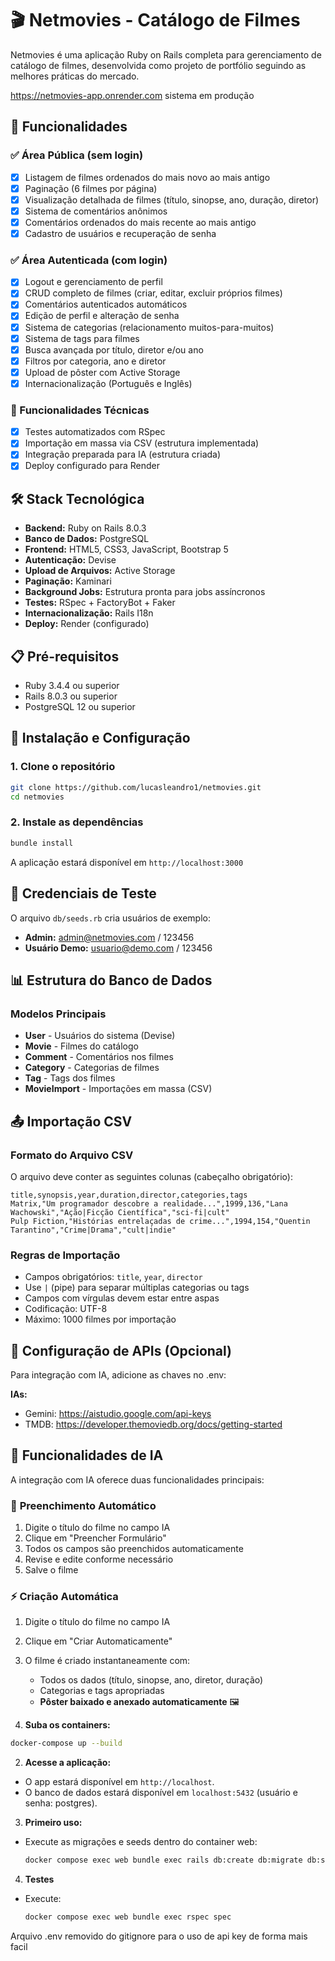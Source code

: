 # 🎬 Netmovies - Catálogo de Filmes

Netmovies é uma aplicação Ruby on Rails completa para gerenciamento de catálogo de filmes, desenvolvida como projeto de portfólio seguindo as melhores práticas do mercado.

https://netmovies-app.onrender.com sistema em produção

## 🚀 Funcionalidades

### ✅ Área Pública (sem login)
- [x] Listagem de filmes ordenados do mais novo ao mais antigo
- [x] Paginação (6 filmes por página)
- [x] Visualização detalhada de filmes (título, sinopse, ano, duração, diretor)
- [x] Sistema de comentários anônimos
- [x] Comentários ordenados do mais recente ao mais antigo
- [x] Cadastro de usuários e recuperação de senha

### ✅ Área Autenticada (com login)
- [x] Logout e gerenciamento de perfil
- [x] CRUD completo de filmes (criar, editar, excluir próprios filmes)
- [x] Comentários autenticados automáticos
- [x] Edição de perfil e alteração de senha
- [x] Sistema de categorias (relacionamento muitos-para-muitos)
- [x] Sistema de tags para filmes
- [x] Busca avançada por título, diretor e/ou ano
- [x] Filtros por categoria, ano e diretor
- [x] Upload de pôster com Active Storage
- [x] Internacionalização (Português e Inglês)

### 🔧 Funcionalidades Técnicas
- [x] Testes automatizados com RSpec
- [x] Importação em massa via CSV (estrutura implementada)
- [x] Integração preparada para IA (estrutura criada)
- [x] Deploy configurado para Render

## 🛠️ Stack Tecnológica

- **Backend:** Ruby on Rails 8.0.3
- **Banco de Dados:** PostgreSQL
- **Frontend:** HTML5, CSS3, JavaScript, Bootstrap 5
- **Autenticação:** Devise
- **Upload de Arquivos:** Active Storage
- **Paginação:** Kaminari
- **Background Jobs:** Estrutura pronta para jobs assíncronos 
- **Testes:** RSpec + FactoryBot + Faker
- **Internacionalização:** Rails I18n
- **Deploy:** Render (configurado)

## 📋 Pré-requisitos

- Ruby 3.4.4 ou superior
- Rails 8.0.3 ou superior
- PostgreSQL 12 ou superior

## 🔧 Instalação e Configuração

### 1. Clone o repositório
```bash
git clone https://github.com/lucasleandro1/netmovies.git
cd netmovies
```

### 2. Instale as dependências
```bash
bundle install
```

A aplicação estará disponível em `http://localhost:3000`

## 👤 Credenciais de Teste

O arquivo `db/seeds.rb` cria usuários de exemplo:

- **Admin:** admin@netmovies.com / 123456
- **Usuário Demo:** usuario@demo.com / 123456

## 📊 Estrutura do Banco de Dados

### Modelos Principais

- **User** - Usuários do sistema (Devise)
- **Movie** - Filmes do catálogo
- **Comment** - Comentários nos filmes
- **Category** - Categorias de filmes
- **Tag** - Tags dos filmes
- **MovieImport** - Importações em massa (CSV)

## 📤 Importação CSV

### Formato do Arquivo CSV

O arquivo deve conter as seguintes colunas (cabeçalho obrigatório):

```csv
title,synopsis,year,duration,director,categories,tags
Matrix,"Um programador descobre a realidade...",1999,136,"Lana Wachowski","Ação|Ficção Científica","sci-fi|cult"
Pulp Fiction,"Histórias entrelaçadas de crime...",1994,154,"Quentin Tarantino","Crime|Drama","cult|indie"
```

### Regras de Importação

- Campos obrigatórios: `title`, `year`, `director`
- Use `|` (pipe) para separar múltiplas categorias ou tags
- Campos com vírgulas devem estar entre aspas
- Codificação: UTF-8
- Máximo: 1000 filmes por importação

## 🤖 Configuração de APIs (Opcional)

Para integração com IA, adicione as chaves no .env:

**IAs:**
- Gemini: https://aistudio.google.com/api-keys
- TMDB: https://developer.themoviedb.org/docs/getting-started 

## 🤖 Funcionalidades de IA

A integração com IA oferece duas funcionalidades principais:

### 📝 **Preenchimento Automático**
1. Digite o título do filme no campo IA
2. Clique em "Preencher Formulário"
3. Todos os campos são preenchidos automaticamente
4. Revise e edite conforme necessário
5. Salve o filme

### ⚡ **Criação Automática**
1. Digite o título do filme no campo IA
2. Clique em "Criar Automaticamente"
3. O filme é criado instantaneamente com:
   - Todos os dados (título, sinopse, ano, diretor, duração)
   - Categorias e tags apropriadas
   - **Pôster baixado e anexado automaticamente** 🖼️

1. **Suba os containers:**
  ```bash
  docker-compose up --build
  ```

2. **Acesse a aplicação:**
  - O app estará disponível em `http://localhost`.
  - O banco de dados estará disponível em `localhost:5432` (usuário e senha: postgres).

3. **Primeiro uso:**
  - Execute as migrações e seeds dentro do container web:
    ```bash
    docker compose exec web bundle exec rails db:create db:migrate db:seed
    ```
4. **Testes**
  - Execute:
    ```bash
    docker compose exec web bundle exec rspec spec
    ```
Arquivo .env removido do gitignore para o uso de api key de forma mais facil